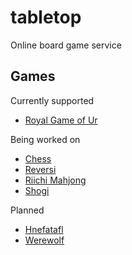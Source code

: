 # tabletop

Online board game service

## Games

Currently supported

- [Royal Game of Ur](https://en.wikipedia.org/wiki/Royal_Game_of_Ur)

Being worked on

- [Chess](https://en.wikipedia.org/wiki/Chess)
- [Reversi](https://en.wikipedia.org/wiki/Reversi)
- [Riichi Mahjong](https://en.wikipedia.org/wiki/Japanese_Mahjong)
- [Shogi](https://en.wikipedia.org/wiki/Shogi)

Planned

- [Hnefatafl](https://en.wikipedia.org/wiki/Tafl_games#Hnefatafl)
- [Werewolf](https://en.wikipedia.org/wiki/Mafia_(party_game))
